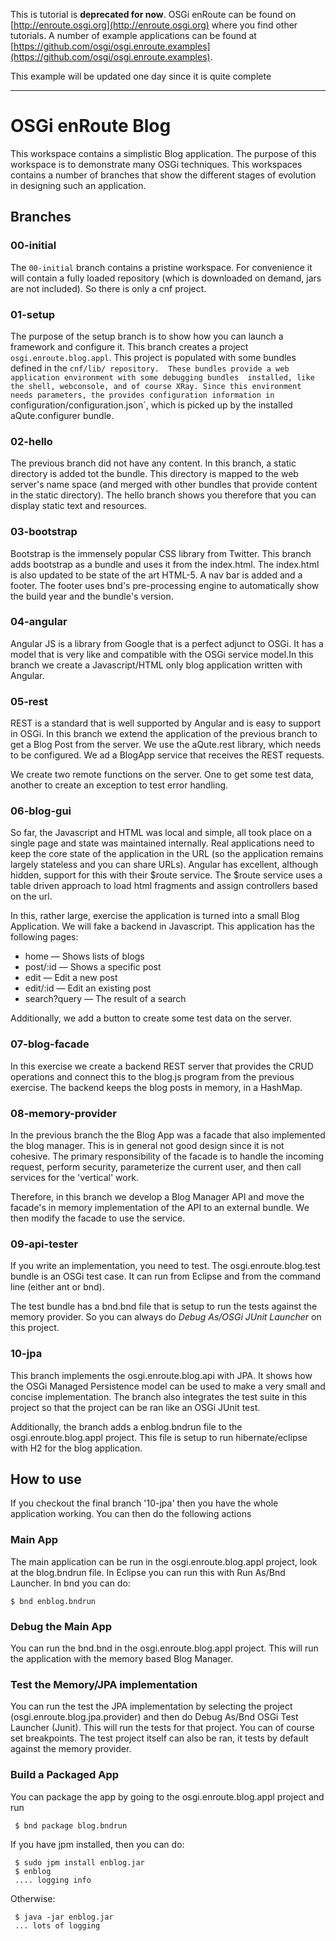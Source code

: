 
This is tutorial is **deprecated for now**. OSGi enRoute can be found on [http://enroute.osgi.org](http://enroute.osgi.org) where you find other tutorials. A number of example applications can be found at [https://github.com/osgi/osgi.enroute.examples](https://github.com/osgi/osgi.enroute.examples).

This example will be updated one day since it is quite complete



----------------------------------------
# OSGi enRoute Blog
This workspace contains a simplistic Blog application. The purpose of this workspace
is to demonstrate many OSGi techniques. This workspaces contains a number of branches
that show the different stages of evolution in designing such an application.

## Branches

### 00-initial
The `00-initial` branch contains a pristine workspace. For convenience it will 
contain a fully loaded repository (which is downloaded on demand, jars are not 
included). So there is only a cnf project. 

### 01-setup
The purpose of the setup branch is to show how you can launch a framework 
and configure it. This branch creates a project `osgi.enroute.blog.appl`. 
This project is populated with some bundles defined in the `cnf/lib/ repository. 
These bundles provide a web application environment with some debugging bundles 
installed, like the shell, webconsole, and of course XRay. Since this environment 
needs parameters, the provides configuration information in `configuration/configuration.json`, 
which is picked up by the installed aQute.configurer bundle. 

### 02-hello
The previous branch did not have any content. In this branch, a static directory 
is added tot the bundle. This directory is mapped to the web server's name space 
(and merged with other bundles that provide content in the static directory). 
The hello branch  shows you therefore that you can display static text and resources. 

### 03-bootstrap
Bootstrap is the immensely popular CSS library from Twitter. This branch adds
bootstrap as a bundle and uses it from the index.html. The index.html is also
updated to be state of the art HTML-5. A nav bar is added and a footer. The footer
uses bnd's pre-processing engine to automatically show the build year and the
bundle's version.

### 04-angular
Angular JS is a library from Google that is a perfect adjunct to OSGi. It has a
model that is very like and compatible with the OSGi service model.In this branch
we create a Javascript/HTML only blog application written with Angular.

### 05-rest
REST is a standard that is well supported by Angular and is easy to support in 
OSGi. In this branch we extend the application of the previous branch to get
a Blog Post from the server. We use the aQute.rest library, which needs
to be configured. We ad a BlogApp service that receives the REST requests.

We create two remote functions on the server. One to get some test data, another to
create an exception to test error handling.

### 06-blog-gui
So far, the Javascript and HTML was local and simple, all took place on a single
page and state was maintained internally. Real applications need to keep the
core state of the application in the URL (so the application remains largely stateless
and you can share URLs). Angular has excellent, although hidden, support for this
with their $route service. The $route service uses a table driven approach to 
load html fragments and assign controllers based on the url.

In this, rather large, exercise the application is turned into a small Blog Application.
We will fake a backend in Javascript. This application has the following pages:

* home — Shows lists of blogs
* post/:id — Shows a specific post
* edit — Edit a new post
* edit/:id — Edit an existing post
* search?query — The result of a search

Additionally, we add a button to create some test data on the server.

### 07-blog-facade 
In this exercise we create a backend REST server that provides the CRUD operations
and connect this to the blog.js program from the previous exercise. The
backend keeps the blog posts in memory, in a HashMap. 

### 08-memory-provider
In the previous branch the the Blog App was a facade that also implemented the
blog manager. This is in general not good design since it is not cohesive. The
primary responsibility of the facade is to handle the incoming request, perform
security, parameterize the current user, and then call services for the 'vertical' 
work.

Therefore, in this branch we develop a Blog Manager API and move the facade's
in memory implementation of the API to an external bundle. We then modify the
facade to use the service.   

### 09-api-tester
If you write an implementation, you need to test. The osgi.enroute.blog.test bundle is
an OSGi test case. It can run from Eclipse and from the command line (either ant or bnd).

The test bundle has a bnd.bnd file that is setup to run the tests against the memory
provider. So you can always do *Debug As/OSGi JUnit Launcher* on this project.

### 10-jpa
This branch implements the osgi.enroute.blog.api with JPA. It shows how the 
OSGi Managed Persistence model can be used to make a very small and concise
implementation. The branch also integrates the test suite in this project so 
that the project can be ran like an OSGi JUnit test.

Additionally, the branch adds a enblog.bndrun file to the osgi.enroute.blog.appl 
project. This file is setup to run hibernate/eclipse with H2 for the blog
application.

## How to use
If you checkout the final branch '10-jpa' then you have the whole application
working. You can then do the following actions

### Main App
The main application can be run in the osgi.enroute.blog.appl project, look
at the blog.bndrun file. In Eclipse you can run this with Run As/Bnd Launcher.
In bnd you can do:

    $ bnd enblog.bndrun

### Debug the Main App
You can run the bnd.bnd in the  osgi.enroute.blog.appl project. This will run
the application with the memory based Blog Manager.

### Test the Memory/JPA implementation
You can run the test the JPA implementation by selecting the project
(osgi.enroute.blog.jpa.provider) and then do  Debug As/Bnd OSGi Test 
Launcher (Junit). This will run the tests for that project. You can of 
course set breakpoints. The test project itself can also be ran, it tests
by default against the memory provider.

### Build a Packaged App
You can package the app by going to the osgi.enroute.blog.appl project and run

     $ bnd package blog.bndrun

If you have jpm installed, then you can do:

     $ sudo jpm install enblog.jar
     $ enblog
     .... logging info

Otherwise:

     $ java -jar enblog.jar
     ... lots of logging


  



